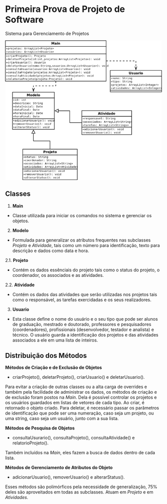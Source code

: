 # Primeira Prova de Projeto de Software
Sistema para Gerenciamento de Projetos

![Diagrama de Classes](https://github.com/laellsr/p3Exam/blob/master/P3exame.png)

## Classes

1. **Main**
- Classe utilizada para iniciar os comandos no sistema e gerenciar os objetos.

2. **Modelo**
- Formulada para generalizar os atributos frequentes nas subclasses *Projeto* e *Atividade*, tais como um número para identificação, texto para descrição e dados como data e hora.

2.1. **Projeto**
- Contém os dados essênciais do projeto tais como o status do projeto, o coordenador, os associados e as atividades.

2.2. **Atividade**
- Contém os dados das atividades que serão utilizadas nos projetos tais como o responsável, as tarefas exercidadas e os seus realizadores.

3. **Usuario**
- Esta classe define o nome do usuário e o seu tipo que pode ser alunos de graduação, mestrado e doutorado, professores e pesquisadores (coordenadores), profissionais (desenvolvedor, testador e analista) e técnico. O usuário guarda a identificação dos projetos e das atividades associados a ele em uma lista de inteiros.

## Distribuição dos Métodos

**Métodos de Criação e de Exclusão de Objetos**

- criarProjeto(), deletarProjeto(), criarUsuario() e deletarUsuario().

Para evitar a criação de outras classes ou a alta carga de overrides e também pela facilidade de administrar os dados, os métodos de criação e de exclusão foram postos na *Main*. Dela é possível controlar os projetos e os usuários guardados em listas de vetores de cada tipo. Ao criar, é retornado o objeto criado. Para deletar, é necessário passar os parâmetros de identificação que pode ser uma numeração, caso seja um projeto, ou uma string, caso seja um usuário, junto com a sua lista.

**Métodos de Pesquisa de Objetos**

- consultaUsurario(), consultaProjeto(), consultaAtividade() e relatorioProjeto().

Também incluídos na *Main*, eles fazem a busca de dados dentro de cada lista.

**Métodos de Gerenciamento de Atributos do Objeto**

- adicionarUsuario(), removerUsuario() e alterarStatus().

Esses métodos são polimórficos pela necessidade de generalização, 75% deles são aproveitados em todas as subclasses. Atuam em *Projeto* e em *Atividades*.

